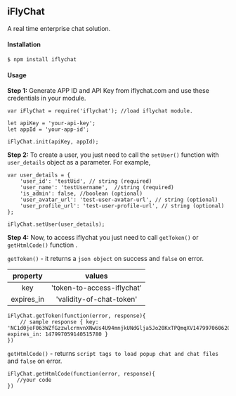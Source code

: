 ## iFlyChat
A real time enterprise chat solution.

#### Installation
```
$ npm install iflychat
```

#### Usage
**Step 1:** Generate APP ID and API Key from iflychat.com and use these credentials in your module.
```
var iFlyChat = require('iflychat'); //load iflychat module.

let apiKey = 'your-api-key';
let appId = 'your-app-id';

iFlyChat.init(apiKey, appId);
```
**Step 2:** To create a user, you just need to call the `setUser()` function with `user_details` object as a parameter. For example,
```
var user_details = {
    'user_id': 'testUid', // string (required)
    'user_name': 'testUsername',  //string (required)
    'is_admin': false, //boolean (optional)
    'user_avatar_url': 'test-user-avatar-url', // string (optional)
    'user_profile_url': 'test-user-profile-url', // string (optional)
};

iFlyChat.setUser(user_details); 
```
**Step 4:** Now, to access iflychat you just need to call `getToken()` or `getHtmlCode()` function .

`getToken()` - it returns a `json object` on success and `false` on error.

|  property  |           values           |
|:----------:|:--------------------------:|
|     key    | 'token-to-access-iflychat' |
| expires_in |  'validity-of-chat-token'  |
```
iFlyChat.getToken(function(error, response){
    // sample response { key: 'NC1d0jeF063WZfGzzwlcrmvnXNwUs4U94mnjkUNdGlja5Jo20KxTPQmqXV1479970606204aZXKGeduLCNdpKWgUA19DrSnlEffYvCgQsj4t12HvsYkcCXbcf5r4ZH4K', expires_in: 147997059140515780 }
})
```

`getHtmlCode()` - returns `script tags to load popup chat and chat files` and `false` on error.
```
iFlyChat.getHtmlCode(function(error, response){
   //your code
})
```



